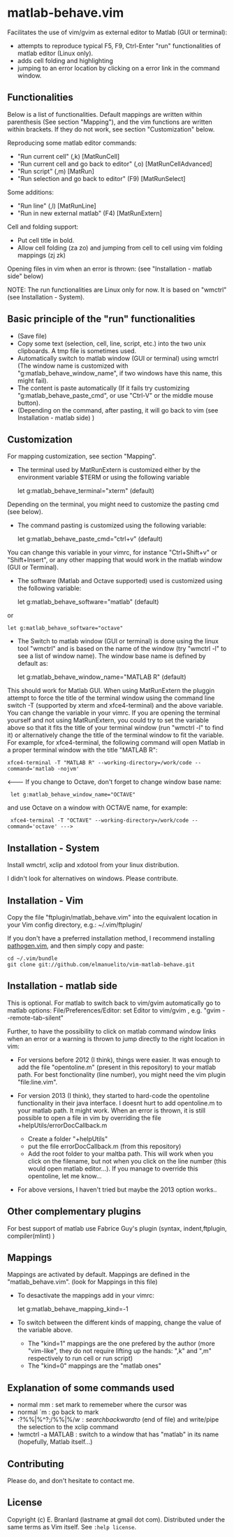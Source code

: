 matlab-behave.vim  
==============

Facilitates the use of vim/gvim as external editor to Matlab (GUI or terminal):
- attempts to reproduce typical F5, F9, Ctrl-Enter "run" functionalities of matlab editor (Linux only).
- adds cell folding and highlighting
- jumping to an error location by clicking on a error link in the command window.


Functionalities
----------------

Below is a list of functionalities. Default mappings are written within parenthesis (See section "Mapping"), and the vim functions are written within brackets. If they do not work, see section "Customization" below.

Reproducing some matlab editor commands:
- "Run current cell" (,k) [MatRunCell]
- "Run current cell and go back to editor" (,o) [MatRunCellAdvanced]
- "Run script" (,m)  [MatRun]
- "Run selection and go back to editor" (F9) [MatRunSelect]

Some additions:
- "Run line" (,l) [MatRunLine]
- "Run in new external matlab" (F4) [MatRunExtern]


Cell and folding support:
- Put cell title in bold. 
- Allow cell folding (za zo) and jumping from cell to cell using vim folding mappings (zj zk)

Opening files in vim when an error is thrown: (see "Installation - matlab side" below)


NOTE: The run functionalities are Linux only for now. It is based on "wmctrl" (see Installation - System). 



Basic principle of the "run" functionalities
---------------------------------------------------------------------

- (Save file)
- Copy some text (selection, cell, line, script, etc.) into the two unix clipboards. A tmp file is sometimes used.
- Automatically switch to matlab window (GUI or terminal) using wmctrl (The window name is customized with "g:matlab_behave_window_name", if two windows have this name, this might fail).
- The content is paste automatically (If it fails try customizing "g:matlab_behave_paste_cmd", or use "Ctrl-V" or the middle mouse button).
- (Depending on the command, after pasting, it will go back to vim (see Installation - matlab side) )


Customization
-------------

For mapping customization, see section "Mapping".

- The terminal used by MatRunExtern is customized either by the environment variable $TERM or using the following variable

    let g:matlab_behave_terminal="xterm"  (default)

Depending on the terminal, you might need to customize the pasting cmd (see below).

- The command pasting is customized using the following variable:

    let g:matlab_behave_paste_cmd="ctrl+v" (default)

You can change this variable in your vimrc, for instance "Ctrl+Shift+v" or "Shift+Insert", or any other mapping that would work in the matlab window (GUI or Terminal).


- The software (Matlab and Octave supported) used is customized using the following variable:

    let g:matlab_behave_software="matlab" (default)

or

    let g:matlab_behave_software="octave"



- The Switch to matlab window (GUI or terminal) is done using the linux tool "wmctrl" and is based on the name of the window (try "wmctrl -l" to see a list of window name).
The window base name is defined by default as:

    let g:matlab_behave_window_name="MATLAB R" (default)

This should work for Matlab GUI. When using MatRunExtern the pluggin attempt to force the title of the terminal window using the command line switch -T (supported by xterm and xfce4-terminal) and the above variable.  You can change the variable in your vimrc. If you are opening the terminal yourself and not using MatRunExtern, you could try to set the variable above so that it fits the title of your terminal window (run "wmctrl -l" to find it) or alternatively change the title of the terminal window to fit the variable. For example, for xfce4-terminal, the following command will open Matlab in a proper terminal window with the title "MATLAB R":

    xfce4-terminal -T "MATLAB R" --working-directory=/work/code --command='matlab -nojvm'


<--- If you change to Octave, don't forget to change window base name:
 
     let g:matlab_behave_window_name="OCTAVE"
 
 and use Octave on a window with OCTAVE name, for example:
 
     xfce4-terminal -T "OCTAVE" --working-directory=/work/code --command='octave' --->


Installation - System
---------------------


Install wmctrl, xclip and xdotool from your linux distribution.

I didn't look for alternatives on windows. Please contribute. 


Installation - Vim
------------------

Copy the file "ftplugin/matlab_behave.vim" into the equivalent location in your Vim config directory, e.g.: ~/.vim/ftplugin/ 


If you don't have a preferred installation method, I recommend installing [pathogen.vim](https://github.com/tpope/vim-pathogen), and then simply copy and paste:

    cd ~/.vim/bundle
    git clone git://github.com/elmanuelito/vim-matlab-behave.git


Installation - matlab side
---------------------------

This is optional.  For matlab to switch back to vim/gvim automatically go to matlab options: File/Preferences/Editor: set Editor to vim/gvim , e.g. "gvim --remote-tab-silent"

Further, to have the possibility to click on matlab command window links when an error or a warning is thrown to jump directly to the right location in vim: 

- For versions before 2012 (I think), things were easier. It was enough to add the file "opentoline.m" (present in this repository) to your matlab path.
For best fonctionality (line number), you might need the vim plugin "file:line.vim".

- For version 2013 (I think), they started to hard-code the opentoline functionality in their java interface. I doesnt hurt to add opentoline.m to your matlab path. It might work.
When an error is thrown, it is still possible to open a file in vim by overriding the file +helpUtils/errorDocCallback.m
   - Create a folder "+helpUtils"
   - put the file errorDocCallback.m (from this repository)
   - Add the root folder to your maltba path. 
This will work when you click on the filename, but not when you click on the line number (this would open matlab editor...). If you manage to override this opentoline, let me know...


- For above versions, I haven't tried but maybe the 2013 option works..



    

Other complementary plugins
---------------------------

For best support of matlab use Fabrice Guy's plugin
(syntax, indent,ftplugin, compiler(mlint) )




Mappings
------------------------------------------------

Mappings are activated by default.
Mappings are defined in the "matlab_behave.vim". (look for Mappings in this file)
- To desactivate the mappings add in your vimrc:

    let g:matlab_behave_mapping_kind=-1


- To switch between the different kinds of mapping, change the value of the variable above.
   - The "kind=1" mappings are the one prefered by the author (more "vim-like", they do not require lifting up the hands: ",k" and ",m" respectively to run cell or run script)
   - The "kind=0" mappings are the "matlab ones"



Explanation of some commands used
----------------------------

- normal mm : set mark to rememeber where the cursor was
- normal `m : go back to mark
- :?%%\|\%^?;/%%\|\%$/w   : search backward to %% OR beginning of file  and then forward to %% OR \%$ (end of file) and write/pipe the selection to the xclip command
- !wmctrl -a MATLAB  : switch to a window that has "matlab" in its name (hopefully, Matlab itself...)



Contributing
------------

Please do, and don't hesitate to contact me.


License
-------

Copyright (c) E. Branlard (lastname at gmail dot com).  Distributed under the same terms as Vim itself.
See `:help license`.
